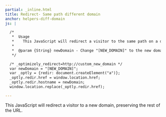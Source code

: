 ```yaml
---
partial: _inline.html
title: Redirect- Same path different domain
anchor: helpers-diff-domain
js: |

  /*
   *  Usage
   *    This JavaScript will redirect a visitor to the same path on a different domain.  Make sure NOT to include the protocol when passing in the NEW_DOMAIN.
   *
   *  @param {String} newDomain - Change "[NEW_DOMAIN]" to the new domain, NOT including the protocol.
   */

  /* _optimizely_redirect=http://custom_new_domain */
  var newDomain = "[NEW_DOMAIN]";
  var _optly = {redir: document.createElement("a")};
  _optly.redir.href = window.location.href;
  _optly.redir.hostname = newDomain;
  window.location.replace(_optly.redir.href);

---
```


This JavaScript will redirect a visitor to a new domain, preserving the rest of the URL.
